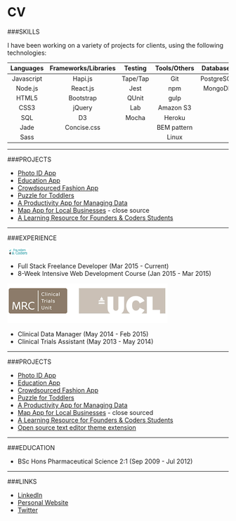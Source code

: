 # CV

###SKILLS

I have been working on a variety of projects for clients, using the following technologies:

| Languages | Frameworks/Libraries | Testing   | Tools/Others | Databases |
|:---------:|:--------------------:|:---------:|:------------:|:---------:|
| Javascript| Hapi.js              | Tape/Tap  | Git          | PostgreSQL|
| Node.js   | React.js             | Jest      | npm          | MongoDB   |
| HTML5     | Bootstrap            | QUnit     | gulp         | |
| CSS3      | jQuery               | Lab       | Amazon S3    | |
| SQL       | D3                   | Mocha     | Heroku       | | 
| Jade      | Concise.css          |           | BEM pattern  | |
| Sass      |                      |           | Linux        | |

---
###PROJECTS

- [Photo ID App](photoId.md)
- [Education App](http://pajoa.herokuapp.com/)
- [Crowdsourced Fashion App](http://crowdsourced-fashion.herokuapp.com/)
- [Puzzle for Toddlers](https://troll-olav.herokuapp.com/)
- [A Productivity App for Managing Data]()
- [Map App for Local Businesses]() - close source
- [A Learning Resource for Founders & Coders Students](https://github.com/Neats29/Learn-Heroku)

---

###EXPERIENCE

<img src="https://github.com/Neats29/CV/blob/master/fac.png" width="48">

- Full Stack Freelance Developer (Mar 2015 - Current)
- 8-Week Intensive Web Development Course (Jan 2015 - Mar 2015) 


![](mrc.png)

- Clinical Data Manager (May 2014 - Feb 2015)
- Clinical Trials Assistant (May 2013 - May 2014)

--- 

###PROJECTS

- [Photo ID App](photoId.md)
- [Education App](http://pajoa.herokuapp.com/)
- [Crowdsourced Fashion App](http://crowdsourced-fashion.herokuapp.com/)
- [Puzzle for Toddlers](puzzle.md)
- [A Productivity App for Managing Data]()
- [Map App for Local Businesses]() - close sourced
- [A Learning Resource for Founders & Coders Students](https://github.com/Neats29/Learn-Heroku)
- [Open source text editor theme extension](https://github.com/Neats29/Brackets-Midnight-Blue-Theme)

---

###EDUCATION
- BSc Hons Pharmaceutical Science 2:1  (Sep 2009 - Jul 2012)

---
###LINKS

- [LinkedIn](https://uk.linkedin.com/in/anitaamini)
- [Personal Website](neats29.github.io)
- [Twitter](https://twitter.com/neats29)
